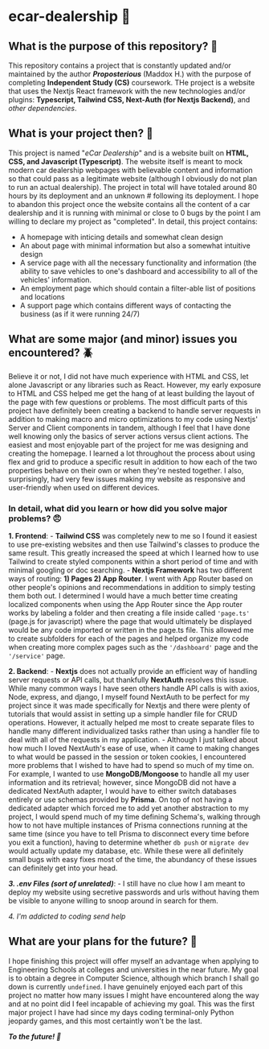 # ecar-dealership 🚗

## What is the purpose of this repository? 🤔

 This repository contains a project that is constantly updated and/or maintained by the author ***Proposterious*** (Maddox H.) with the purpose of completing **Independent Study (CS)** coursework. THe project is a website that uses the Nextjs React framework with the new technologies and/or plugins: **Typescript, Tailwind CSS, Next-Auth (for Nextjs Backend)**, and *other dependencies*. 

## What is your project then? 📎

 This project is named "*eCar Dealership*" and is a website built on **HTML, CSS, and Javascript (Typescript)**. The website itself is meant to mock modern car dealership webpages with believable content and information so that could pass as a legitimate website (although I obviously do not plan to run an actual dealership). The project in total will have totaled around 80 hours by its deployment and an unknown # following its deployment. I hope to abandon this project once the website contains all the content of a car dealership and it is running with minimal or close to 0 bugs by the point I am willing to declare my project as "completed". In detail, this project contains:
 - A homepage with inticing details and somewhat clean design
 - An about page with minimal information but also a somewhat intuitive design
 - A service page with all the necessary functionality and information (the ability to save vehicles to one's dashboard and accessibility to all of the vehicles' information.
 - An employment page which should contain a filter-able list of positions and locations
 - A support page which contains different ways of contacting the business (as if it were running 24/7)

## What are some major (and minor) issues you encountered? 🪲

 Believe it or not, I did not have much experience with HTML and CSS, let alone Javascript or any libraries such as React. However, my early exposure to HTML and CSS helped me get the hang of at least building the layout of the page with few questions or problems. The most difficult parts of this project have definitely been creating a backend to handle server requests in addition to making macro and micro optimizations to my code using Nextjs' Server and Client components in tandem, although I feel that I have done well knowing only the basics of server actions versus client actions. The easiest and most enjoyable part of the project for me was designing and creating the homepage. I learned a lot throughout the process about using flex and grid to produce a specific result in addition to how each of the two properties behave on their own or when they're nested together. I also, surprisingly, had very few issues making my website as responsive and user-friendly when used on different devices.

 ### In detail, what did you learn or how did you solve major problems? 😠

 **1. Frontend**:
    - **Tailwind CSS** was completely new to me so I found it easiest to use pre-existing websites and then use Tailwind's classes to produce the same result. This greatly increased the speed at which I learned how to use Tailwind to create styled components within a short period of time and with minimal googling or doc searching.
    - **Nextjs Framework** has two different ways of routing: **1) Pages 2) App Router**. I went with App Router based on other people's opinions and recommendations in addition to simply testing them both out. I determined I would have a much better time creating localized components when using the App Router since the App router works by labeling a folder and then creating a file inside called `'page.ts'` (page.js for javascript) where the page that would ultimately be displayed would be any code imported or written in the page.ts file. This allowed me to create subfolders for each of the pages and helped organize my code when creating more complex pages such as the `'/dashboard'` page and the `'/service'` page.
    
 **2. Backend**:
    - **Nextjs** does not actually provide an efficient way of handling server requests or API calls, but thankfully **NextAuth** resolves this issue. While many common ways I have seen others handle API calls is with axios, Node, express, and django, I myself found NextAuth to be perfect for my project since it was made specifically for Nextjs and there were plenty of tutorials that would assist in setting up a simple handler file for CRUD operations. However, it actually helped me most to create separate files to handle many different individualized tasks rather than using a handler file to deal with all of the requests in my application.
    - Although I just talked about how much I loved NextAuth's ease of use, when it came to making changes to what would be passed in the session or token cookies, I encountered more problems that I wished to have had to spend so much of my time on. For example, I wanted to use **MongoDB/Mongoose** to handle all my user information and its retrieval; however, since MongoDB did not have a dedicated NextAuth adapter, I would have to either switch databases entirely or use schemas provided by **Prisma**. On top of not having a dedicated adapter which forced me to add yet another abstraction to my project, I would spend much of my time defining Schema's, walking through how to not have multiple instances of Prisma connections running at the same time (since you have to tell Prisma to disconnect every time before you exit a function), having to determine whether `db push` or `migrate dev` would actually update my database, etc. While these were all definitely small bugs with easy fixes most of the time, the abundancy of these issues can definitely get into your head.
    
 ***3. .env Files (sort of unrelated)***:
    - I still have no clue how I am meant to deploy my website using secretive passwords and urls without having them be visible to anyone willing to snoop around in search for them.
    
*4. I'm addicted to coding send help*

## What are your plans for the future? 📆

 I hope finishing this project will offer myself an advantage when applying to Engineering Schools at colleges and universities in the near future. My goal is to obtain a degree in Computer Science, although which branch I shall go down is currently `undefined`. I have genuinely enjoyed each part of this project no matter how many issues I might have encountered along the way and at no point did I feel incapable of achieving my goal. This was the first major project I have had since my days coding terminal-only Python jeopardy games, and this most certaintly won't be the last. 
 
 ***To the future! 🥂***
 
